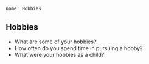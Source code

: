 ```ngMeta
name: Hobbies
```

## Hobbies

* What are some of your hobbies?
* How often do you spend time in pursuing a hobby?
* What were your hobbies as a child?
